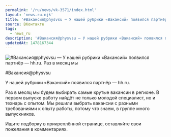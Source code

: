 ```yaml
---
permalink: '/ru/news/vk-3571/index.html'
layout: 'news.ru.njk'
title: '#Вакансия@physvsu — У нашей рубрики «Вакансий» появился партнёр — hh.ru.'
source: ВКонтакте
tags:
  - news_ru
description: '#Вакансия@physvsu — У нашей рубрики «Вакансий» появился партнёр — hh.ru.'
updatedAt: 1478167344
---
```

![#Вакансия@physvsu — У нашей рубрики «Вакансий» появился партнёр — hh.ru. Раз в месяц мы](https://sun9-74.userapi.com/impf/c636830/v636830484/2e91b/Hqg2FfeDplE.jpg?size=1280x720&quality=96&sign=b763d4353ba7193d78ebfe9527221b2c&c_uniq_tag=cwPFF2mH9NczPzX39xr8qbdS3r1TOwLo0HqsiZkXQdA&type=album)

#Вакансия@physvsu

У нашей рубрики «Вакансий» появился партнёр — hh.ru.

Раз в месяц мы будем выбирать самые крутые вакансии в регионе. В первом выпуске работу найдёт не только молодой специалист, но и технарь с опытом. Мы решили выбрать вакансии с разными требованиями к опыту работы, потому что знаем, в группе много выпускников.

Ищите подборку в прикреплённой странице, оставляйте свои пожелания в комментариях.
